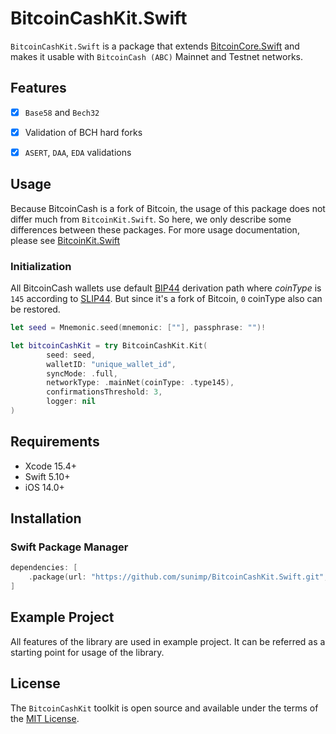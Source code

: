 # BitcoinCashKit.Swift

`BitcoinCashKit.Swift` is a package that extends [BitcoinCore.Swift](https://github.com/sunimp/BitcoinCore.Swift) and makes it usable with `BitcoinCash (ABC)` Mainnet and Testnet networks. 

## Features

- [x] `Base58` and `Bech32`
- [x] Validation of BCH hard forks
- [x] `ASERT`, `DAA`, `EDA` validations


## Usage

Because BitcoinCash is a fork of Bitcoin, the usage of this package does not differ much from `BitcoinKit.Swift`. So here, we only describe some differences between these packages. For more usage documentation, please see [BitcoinKit.Swift](https://github.com/sunimp/BitcoinKit.Swift)

### Initialization

All BitcoinCash wallets use default [BIP44](https://github.com/bitcoin/bips/blob/master/bip-0044.mediawiki) derivation path where *coinType* is `145` according to [SLIP44](https://github.com/satoshilabs/slips/blob/master/slip-0044.md). But since it's a fork of Bitcoin, `0` coinType also can be restored.

```swift
let seed = Mnemonic.seed(mnemonic: [""], passphrase: "")!

let bitcoinCashKit = try BitcoinCashKit.Kit(
        seed: seed,
        walletID: "unique_wallet_id",
        syncMode: .full,
        networkType: .mainNet(coinType: .type145),
        confirmationsThreshold: 3,
        logger: nil
)
```
## Requirements

* Xcode 15.4+
* Swift 5.10+
* iOS 14.0+

## Installation

### Swift Package Manager

```swift
dependencies: [
    .package(url: "https://github.com/sunimp/BitcoinCashKit.Swift.git", .upToNextMajor(from: "3.2.0"))
]
```

## Example Project

All features of the library are used in example project. It can be referred as a starting point for usage of the library.

## License

The `BitcoinCashKit` toolkit is open source and available under the terms of the [MIT License](https://github.com/sunimp/BitcoinCashKit.Swift/blob/master/LICENSE).

